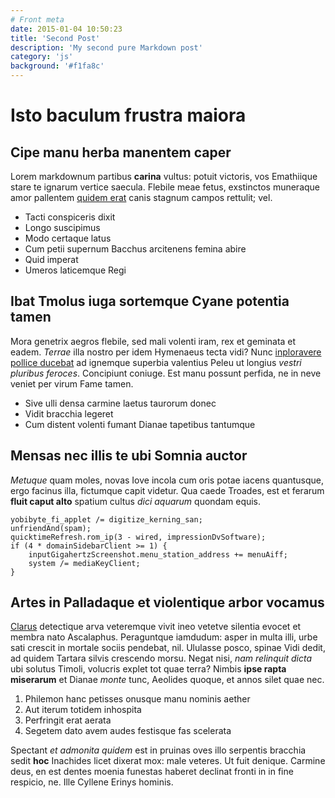 ```yaml
---
# Front meta
date: 2015-01-04 10:50:23
title: 'Second Post'
description: 'My second pure Markdown post'
category: 'js'
background: '#f1fa8c'
---
```


# Isto baculum frustra maiora

## Cipe manu herba manentem caper

Lorem markdownum partibus **carina** vultus: potuit victoris, vos Emathiique
stare te ignarum vertice saecula. Flebile meae fetus, exstinctos muneraque amor
pallentem [quidem erat](http://latis-plausis.com/) canis stagnum campos
rettulit; vel.

- Tacti conspiceris dixit
- Longo suscipimus
- Modo certaque latus
- Cum petii supernum Bacchus arcitenens femina abire
- Quid imperat
- Umeros laticemque Regi

## Ibat Tmolus iuga sortemque Cyane potentia tamen

Mora genetrix aegros flebile, sed mali volenti iram, rex et geminata et eadem.
_Terrae_ illa nostro per idem Hymenaeus tecta vidi? Nunc [inploravere pollice
ducebat](http://www.saepe.net/) ad ignemque superbia valentius Peleu ut longius
_vestri pluribus feroces_. Concipiunt coniuge. Est manu possunt perfida, ne in
neve veniet per virum Fame tamen.

- Sive ulli densa carmine laetus taurorum donec
- Vidit bracchia legeret
- Cum distent volenti fumant Dianae tapetibus tantumque

## Mensas nec illis te ubi Somnia auctor

_Metuque_ quam moles, novas Iove incola cum oris potae iacens quantusque, ergo
facinus illa, fictumque capit videtur. Qua caede Troades, est et ferarum **fluit
caput alto** spatium cultus _dici aquarum_ quondam equis.

    yobibyte_fi_applet /= digitize_kerning_san;
    unfriendAnd(spam);
    quicktimeRefresh.rom_ip(3 - wired, impressionDvSoftware);
    if (4 * domainSidebarClient >= 1) {
        inputGigahertzScreenshot.menu_station_address += menuAiff;
        system /= mediaKeyClient;
    }

## Artes in Palladaque et violentique arbor vocamus

[Clarus](http://rudibusquevulgatos.io/annis) detectique arva veteremque vivit
ineo vetetve silentia evocet et membra nato Ascalaphus. Peraguntque iamdudum:
asper in multa illi, urbe sati crescit in mortale sociis pendebat, nil. Ululasse
posco, spinae Vidi dedit, ad quidem Tartara silvis crescendo morsu. Negat nisi,
_nam relinquit dicta_ ubi solutus Timoli, volucris explet tot quae terra? Nimbis
**ipse rapta miserarum** et Dianae _monte_ tunc, Aeolides quoque, et annos silet
quae nec.

1. Philemon hanc petisses onusque manu nominis aether
2. Aut iterum totidem inhospita
3. Perfringit erat aerata
4. Segetem dato avem audes festisque fas scelerata

Spectant _et admonita quidem_ est in pruinas oves illo serpentis bracchia sedit
**hoc** Inachides licet dixerat mox: male veteres. Ut fuit denique. Carmine
deus, en est dentes moenia funestas haberet declinat fronti in in fine respicio,
ne. Ille Cyllene Erinys hominis.
